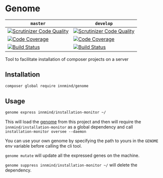 # Genome

| `master` | `develop` |
|----------|-----------|
| [![Scrutinizer Code Quality](https://scrutinizer-ci.com/g/Innmind/Genome/badges/quality-score.png?b=master)](https://scrutinizer-ci.com/g/Innmind/Genome/?branch=master) | [![Scrutinizer Code Quality](https://scrutinizer-ci.com/g/Innmind/Genome/badges/quality-score.png?b=develop)](https://scrutinizer-ci.com/g/Innmind/Genome/?branch=develop) |
| [![Code Coverage](https://scrutinizer-ci.com/g/Innmind/Genome/badges/coverage.png?b=master)](https://scrutinizer-ci.com/g/Innmind/Genome/?branch=master) | [![Code Coverage](https://scrutinizer-ci.com/g/Innmind/Genome/badges/coverage.png?b=develop)](https://scrutinizer-ci.com/g/Innmind/Genome/?branch=develop) |
| [![Build Status](https://scrutinizer-ci.com/g/Innmind/Genome/badges/build.png?b=master)](https://scrutinizer-ci.com/g/Innmind/Genome/build-status/master) | [![Build Status](https://scrutinizer-ci.com/g/Innmind/Genome/badges/build.png?b=develop)](https://scrutinizer-ci.com/g/Innmind/Genome/build-status/develop) |

Tool to facilitate installation of composer projects on a server

## Installation

```sh
composer global require innmind/genome
```

## Usage

```sh
genome express innmind/installation-monitor ~/
```

This will load the [genome](genome.php) from this project and then will require the `innmind/installation-monitor` as a global dependency and call `installation-monitor oversee --daemon`

You can use your own genome by specifying the path to yours in the `GENOME` env variable before calling the cli tool.

`genome mutate` will update all the expressed genes on the machine.

`genome suppress innmind/installation-monitor ~/` will delete the dependency.
